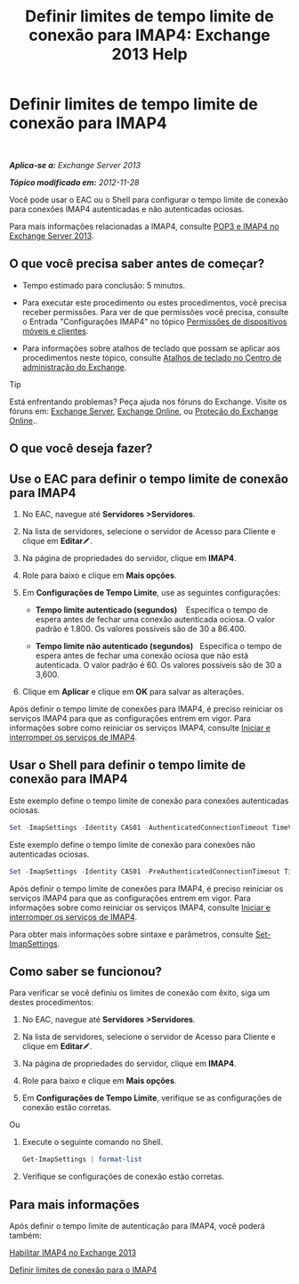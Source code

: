 ﻿---
title: 'Definir limites de tempo limite de conexão para IMAP4: Exchange 2013 Help'
TOCTitle: Definir limites de tempo limite de conexão para IMAP4
ms:assetid: 6b6a5bd1-a878-4a70-8e21-14d5042a58f1
ms:mtpsurl: https://technet.microsoft.com/pt-br/library/Aa998665(v=EXCHG.150)
ms:contentKeyID: 50556216
ms.date: 01/10/2018
mtps_version: v=EXCHG.150
ms.translationtype: HT
---

# Definir limites de tempo limite de conexão para IMAP4

 

_**Aplica-se a:** Exchange Server 2013_

_**Tópico modificado em:** 2012-11-28_

Você pode usar o EAC ou o Shell para configurar o tempo limite de conexão para conexões IMAP4 autenticadas e não autenticadas ociosas.

Para mais informações relacionadas a IMAP4, consulte [POP3 e IMAP4 no Exchange Server 2013](pop3-and-imap4-in-exchange-server-2013-exchange-2013-help.md).

## O que você precisa saber antes de começar?

  - Tempo estimado para conclusão: 5 minutos.

  - Para executar este procedimento ou estes procedimentos, você precisa receber permissões. Para ver de que permissões você precisa, consulte o Entrada "Configurações IMAP4" no tópico [Permissões de dispositivos móveis e clientes](clients-and-mobile-devices-permissions-exchange-2013-help.md).

  - Para informações sobre atalhos de teclado que possam se aplicar aos procedimentos neste tópico, consulte [Atalhos de teclado no Centro de administração do Exchange](keyboard-shortcuts-in-the-exchange-admin-center-exchange-online-protection-help.md).


> [!TIP]
> Está enfrentando problemas? Peça ajuda nos fóruns do Exchange. Visite os fóruns em: <A href="https://go.microsoft.com/fwlink/p/?linkid=60612">Exchange Server</A>, <A href="https://go.microsoft.com/fwlink/p/?linkid=267542">Exchange Online</A>, ou <A href="https://go.microsoft.com/fwlink/p/?linkid=285351">Proteção do Exchange Online</A>..



## O que você deseja fazer?

## Use o EAC para definir o tempo limite de conexão para IMAP4

1.  No EAC, navegue até **Servidores** **\>Servidores**.

2.  Na lista de servidores, selecione o servidor de Acesso para Cliente e clique em **Editar**![Ícone de edição](images/JJ218640.6f53ccb2-1f13-4c02-bea0-30690e6ea71d(EXCHG.150).gif "Ícone de edição").

3.  Na página de propriedades do servidor, clique em **IMAP4**.

4.  Role para baixo e clique em **Mais opções**.

5.  Em **Configurações de Tempo Limite**, use as seguintes configurações:
    
      - **Tempo limite autenticado (segundos)**    Especifica o tempo de espera antes de fechar uma conexão autenticada ociosa. O valor padrão é 1.800. Os valores possíveis são de 30 a 86.400.
    
      - **Tempo limite não autenticado (segundos)**   Especifica o tempo de espera antes de fechar uma conexão ociosa que não está autenticada. O valor padrão é 60. Os valores possíveis são de 30 a 3,600.

6.  Clique em **Aplicar** e clique em **OK** para salvar as alterações.

Após definir o tempo limite de conexões para IMAP4, é preciso reiniciar os serviços IMAP4 para que as configurações entrem em vigor. Para informações sobre como reiniciar os serviços IMAP4, consulte [Iniciar e interromper os serviços de IMAP4](start-and-stop-the-imap4-services-exchange-2013-help.md).

## Usar o Shell para definir o tempo limite de conexão para IMAP4

Este exemplo define o tempo limite de conexão para conexões autenticadas ociosas.

```powershell
Set -ImapSettings -Identity CAS01 -AuthenticatedConnectionTimeout TimeValue
```

Este exemplo define o tempo limite de conexão para conexões não autenticadas ociosas.

```powershell
Set -ImapSettings -Identity CAS01 -PreAuthenticatedConnectionTimeout TimeValue
```

Após definir o tempo limite de conexões para IMAP4, é preciso reiniciar os serviços IMAP4 para que as configurações entrem em vigor. Para informações sobre como reiniciar os serviços IMAP4, consulte [Iniciar e interromper os serviços de IMAP4](start-and-stop-the-imap4-services-exchange-2013-help.md).

Para obter mais informações sobre sintaxe e parâmetros, consulte [Set-ImapSettings](https://technet.microsoft.com/pt-br/library/aa998252\(v=exchg.150\)).

## Como saber se funcionou?

Para verificar se você definiu os limites de conexão com êxito, siga um destes procedimentos:

1.  No EAC, navegue até **Servidores** **\>Servidores**.

2.  Na lista de servidores, selecione o servidor de Acesso para Cliente e clique em **Editar**![Ícone de edição](images/JJ218640.6f53ccb2-1f13-4c02-bea0-30690e6ea71d(EXCHG.150).gif "Ícone de edição").

3.  Na página de propriedades do servidor, clique em **IMAP4**.

4.  Role para baixo e clique em **Mais opções**.

5.  Em **Configurações de Tempo Limite**, verifique se as configurações de conexão estão corretas.

Ou

1.  Execute o seguinte comando no Shell.
    
    ```powershell
    Get-ImapSettings | format-list
    ```

2.  Verifique se configurações de conexão estão corretas.

## Para mais informações

Após definir o tempo limite de autenticação para IMAP4, você poderá também:

[Habilitar IMAP4 no Exchange 2013](enable-imap4-in-exchange-2013-exchange-2013-help.md)

[Definir limites de conexão para o IMAP4](set-connection-limits-for-imap4-exchange-2013-help.md)

